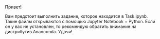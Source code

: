 Привет!

Вам предстоит выполнить задание, которое находится в Task.ipynb. Такие файлы открываются с помощью Jupyter Notebook + Python. Если он у вас не установлен, то рекомендую обратить внимание на дистрибутив Ananconda. Удачи!
